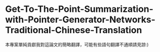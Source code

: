 # Get-To-The-Point-Summarization-with-Pointer-Generator-Networks-Traditional-Chinese-Translation
本專案單純貢獻我對這論文的簡略翻譯，可能有些語句翻譯不通順請見諒:)
